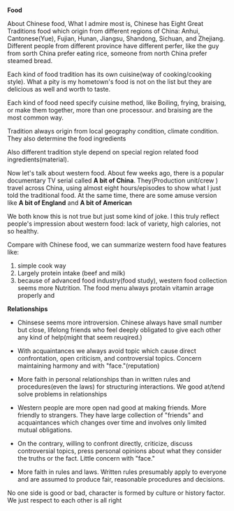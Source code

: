 **Food**

About Chinese food, What I admire most is, Chinese has Eight Great Traditions food which origin from different regions of China:
Anhui, Cantonese(Yue), Fujian, Hunan, Jiangsu, Shandong, Sichuan, and Zhejiang. Different people from different province have different perfer, like the guy from sorth China prefer eating rice, someone from north China prefer steamed bread.

Each kind of food tradition has its own cuisine(way of cooking/cooking style). What a pity is my hometown's food is not on the list but they are delicious as well and worth to taste. 

Each kind of food need specify cuisine method, like Boiling, frying, braising, or make them together, more than one processour. and braising are the most common way. 

Tradition always origin from local geography condition, climate condition. They also determine the food ingredients


Also different tradition style depend on special region related food ingredients(material).

Now let's talk about western food. About few weeks ago, there is a popular documentary TV serial called **A bit of China**. They(Production unit/crew ) travel across China, using almost eight hours/episodes to show what I just told the traditional food. At the same time, there are some amuse version like **A bit of England** and **A bit of American**

We both know this is not true but just some kind of joke. I this truly reflect people's impression about western food: lack of variety, high calories, not so healthy.

Compare with Chinese food, we can summarize western food have features like: 



1. simple cook way
2. Largely protein intake (beef and milk)
3. because of advanced food industry(food study), western food collection seems more Nutrition. The food menu always protain  vitamin arrage properly and 


**Relationships**

- Chinsese seems more introversion. Chinese always have small number but close, lifelong friends who feel deeply obligated to give each other any kind of help(might that seem reuqired.) 

- With acquaintances we always avoid topic which cause direct confrontation, open criticism, and controversial topics.  Concern maintaining harmony and with "face."(reputation)

- More faith in personal relationships than in written rules and procedures(even the laws) for structuring interactions. We good at/tend solve problems in relationships



- Western people are more open nad good at making friends. More friendly to strangers. They have large collection of "friends" and acquaintances which changes over time and involves only limited mutual obligations. 

- On the contrary, willing to confront directly, criticize, discuss controversial topics, press personal opinions about what they consider the truths or the fact.  Little concern with "face."

- More faith in rules and laws. Written rules presumably apply to everyone and are assumed to produce fair, reasonable procedures and decisions.



No one side is good or bad, character is formed by culture or history factor. We just respect to each other is all right
